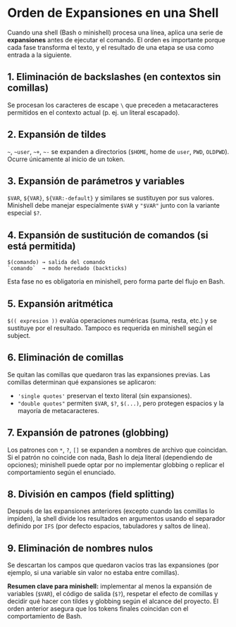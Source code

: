 # Orden de Expansiones en una Shell

Cuando una shell (Bash o minishell) procesa una línea, aplica una serie de **expansiones** antes de ejecutar el comando. El orden es importante porque cada fase transforma el texto, y el resultado de una etapa se usa como entrada a la siguiente.

## 1. Eliminación de backslashes (en contextos sin comillas)
Se procesan los caracteres de escape `\` que preceden a metacaracteres permitidos en el contexto actual (p. ej. un literal escapado).

## 2. Expansión de tildes
`~`, `~user`, `~+`, `~-` se expanden a directorios (`$HOME`, home de `user`, `PWD`, `OLDPWD`). Ocurre únicamente al inicio de un token.

## 3. Expansión de parámetros y variables
`$VAR`, `${VAR}`, `${VAR:-default}` y similares se sustituyen por sus valores. Minishell debe manejar especialmente `$VAR` y `"$VAR"` junto con la variante especial `$?`.

## 4. Expansión de sustitución de comandos (si está permitida)
```
$(comando) → salida del comando
`comando`  → modo heredado (backticks)
```
Esta fase no es obligatoria en minishell, pero forma parte del flujo en Bash.

## 5. Expansión aritmética
`$(( expresion ))` evalúa operaciones numéricas (suma, resta, etc.) y se sustituye por el resultado. Tampoco es requerida en minishell según el subject.

## 6. Eliminación de comillas
Se quitan las comillas que quedaron tras las expansiones previas. Las comillas determinan qué expansiones se aplicaron:
- `'single quotes'` preservan el texto literal (sin expansiones).
- `"double quotes"` permiten `$VAR`, `$?`, `$(...)`, pero protegen espacios y la mayoría de metacaracteres.

## 7. Expansión de patrones (globbing)
Los patrones con `*`, `?`, `[]` se expanden a nombres de archivo que coincidan. Si el patrón no coincide con nada, Bash lo deja literal (dependiendo de opciones); minishell puede optar por no implementar globbing o replicar el comportamiento según el enunciado.

## 8. División en campos (field splitting)
Después de las expansiones anteriores (excepto cuando las comillas lo impiden), la shell divide los resultados en argumentos usando el separador definido por `IFS` (por defecto espacios, tabuladores y saltos de línea).

## 9. Eliminación de nombres nulos
Se descartan los campos que quedaron vacíos tras las expansiones (por ejemplo, si una variable sin valor no estaba entre comillas).

**Resumen clave para minishell:** implementar al menos la expansión de variables (`$VAR`), el código de salida (`$?`), respetar el efecto de comillas y decidir qué hacer con tildes y globbing según el alcance del proyecto. El orden anterior asegura que los tokens finales coincidan con el comportamiento de Bash.
